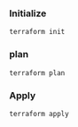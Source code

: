 ### Initialize
```
terraform init
```

### plan

```
terraform plan
```

### Apply

```
terraform apply
```
